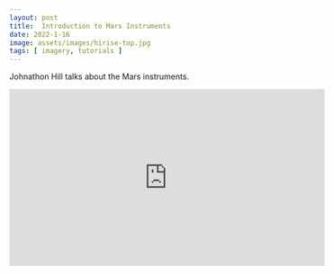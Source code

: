 ```yaml
---
layout: post
title:  Introduction to Mars Instruments
date: 2022-1-16
image: assets/images/hirise-top.jpg
tags: [ imagery, tutorials ]
---
```


Johnathon Hill talks about the Mars instruments.

<div class="img-fluid">
<iframe width="560" height="315" src="https://www.youtube.com/embed/Sx3yPhiZ_L4" title="YouTube video player" frameborder="0" allow="accelerometer; autoplay; clipboard-write; encrypted-media; gyroscope; picture-in-picture" allowfullscreen></iframe>
</div>